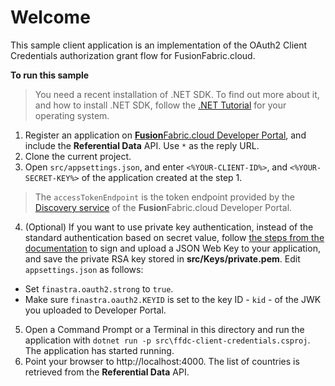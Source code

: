 # Welcome

This sample client application is an implementation of the OAuth2 Client Credentials authorization grant flow for FusionFabric.cloud.

**To run this sample**

> You need a recent installation of .NET SDK. To find out more about it, and how to install .NET SDK, follow the [.NET Tutorial](https://dotnet.microsoft.com/learn/dotnet/hello-world-tutorial/intro) for your operating system.
 
1. Register an application on [**Fusion**Fabric.cloud Developer Portal](https://developer.fusionfabric.cloud), and include the **Referential Data** API. Use `*` as the reply URL.
2. Clone the current project.
3. Open `src/appsettings.json`, and enter `<%YOUR-CLIENT-ID%>`, and `<%YOUR-SECRET-KEY%>` of the application created at the step 1.

> The  `accessTokenEndpoint` is the token endpoint provided by the [Discovery service](https://developer.fusionfabric.cloud/documentation?workspace=FusionCreator%20Developer%20Portal&board=Home&uri=oauth2-grants.html#discovery-service) of the **Fusion**Fabric.cloud Developer Portal.

4. (Optional) If you want to use private key authentication, instead of the standard authentication based on secret value, follow [the steps from the documentation](https://developer.fusionfabric.cloud/documentation?workspace=FusionCreator%20Developer%20Portal&board=Home&uri=oauth2-grants.html#jwk-auth-procedure) to sign and upload a JSON Web Key to your application, and save the private RSA key stored in **src/Keys/private.pem**. Edit `appsettings.json` as follows:
+ Set `finastra.oauth2.strong` to `true`. 
+ Make sure `finastra.oauth2.KEYID` is set to the key ID - `kid` - of the JWK you uploaded to Developer Portal.
5. Open a Command Prompt or a Terminal in this directory and run the application with `dotnet run -p src\ffdc-client-credentials.csproj`. The application has started running.
6. Point your browser to http://localhost:4000. The list of countries is retrieved from the **Referential Data** API.
